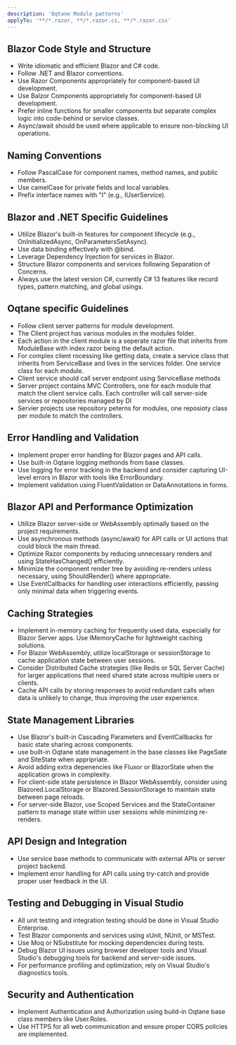 ```yaml
---
description: 'Oqtane Module patterns'
applyTo: '**/*.razor, **/*.razor.cs, **/*.razor.css'
---
```


## Blazor Code Style and Structure

- Write idiomatic and efficient Blazor and C# code.
- Follow .NET and Blazor conventions.
- Use Razor Components appropriately for component-based UI development.
- Use Balzor Components appropriately for component-based UI development.
- Prefer inline functions for smaller components but separate complex logic into code-behind or service classes.
- Async/await should be used where applicable to ensure non-blocking UI operations.


## Naming Conventions

- Follow PascalCase for component names, method names, and public members.
- Use camelCase for private fields and local variables.
- Prefix interface names with "I" (e.g., IUserService).

## Blazor and .NET Specific Guidelines

- Utilize Blazor's built-in features for component lifecycle (e.g., OnInitializedAsync, OnParametersSetAsync).
- Use data binding effectively with @bind.
- Leverage Dependency Injection for services in Blazor.
- Structure Blazor components and services following Separation of Concerns.
- Always use the latest version C#, currently C# 13 features like record types, pattern matching, and global usings.

## Oqtane specific Guidelines

- Follow client server patterns for module development.
- The Client project has various modules in the modules folder.
- Each action in the client module is a seperate razor file that inherits from ModuleBase with index.razor being the default action.
- For complex client rocessing like getting data, create a service class that inherits from ServiceBase and lives in the services folder. One service class for each module. 
- Client service should call server endpoint using ServiceBase methods
- Server project contains MVC Controllers, one for each module that match the client service calls.  Each controller will call server-side services or repositories managed by DI
- Servier projects use repository peterns for modules, one reposioty class per module to match the controllers. 

## Error Handling and Validation

- Implement proper error handling for Blazor pages and API calls.
- Use built-in Oqtane logging methonds from base classes.
- Use logging for error tracking in the backend and consider capturing UI-level errors in Blazor with tools like ErrorBoundary.
- Implement validation using FluentValidation or DataAnnotations in forms.

## Blazor API and Performance Optimization

- Utilize Blazor server-side or WebAssembly optimally based on the project requirements.
- Use asynchronous methods (async/await) for API calls or UI actions that could block the main thread.
- Optimize Razor components by reducing unnecessary renders and using StateHasChanged() efficiently.
- Minimize the component render tree by avoiding re-renders unless necessary, using ShouldRender() where appropriate.
- Use EventCallbacks for handling user interactions efficiently, passing only minimal data when triggering events.

## Caching Strategies

- Implement in-memory caching for frequently used data, especially for Blazor Server apps. Use IMemoryCache for lightweight caching solutions.
- For Blazor WebAssembly, utilize localStorage or sessionStorage to cache application state between user sessions.
- Consider Distributed Cache strategies (like Redis or SQL Server Cache) for larger applications that need shared state across multiple users or clients.
- Cache API calls by storing responses to avoid redundant calls when data is unlikely to change, thus improving the user experience.

## State Management Libraries

- Use Blazor's built-in Cascading Parameters and EventCallbacks for basic state sharing across components.
- use built-in Oqtane state management in the base classes like PageSate and SiteState when appripriate.
- Avoid adding extra depenencies like Fluxor or BlazorState when the application grows in complexity.
- For client-side state persistence in Blazor WebAssembly, consider using Blazored.LocalStorage or Blazored.SessionStorage to maintain state between page reloads.
- For server-side Blazor, use Scoped Services and the StateContainer pattern to manage state within user sessions while minimizing re-renders.

## API Design and Integration

- Use service base methods to communicate with external APIs or server project backend.
- Implement error handling for API calls using try-catch and provide proper user feedback in the UI.

## Testing and Debugging in Visual Studio

- All unit testing and integration testing should be done in Visual Studio Enterprise.
- Test Blazor components and services using xUnit, NUnit, or MSTest.
- Use Moq or NSubstitute for mocking dependencies during tests.
- Debug Blazor UI issues using browser developer tools and Visual Studio's debugging tools for backend and server-side issues.
- For performance profiling and optimization, rely on Visual Studio's diagnostics tools.

## Security and Authentication

- Implement Authentication and Authorization using build-in Oqtane base class members like User.Roles.
- Use HTTPS for all web communication and ensure proper CORS policies are implemented.

